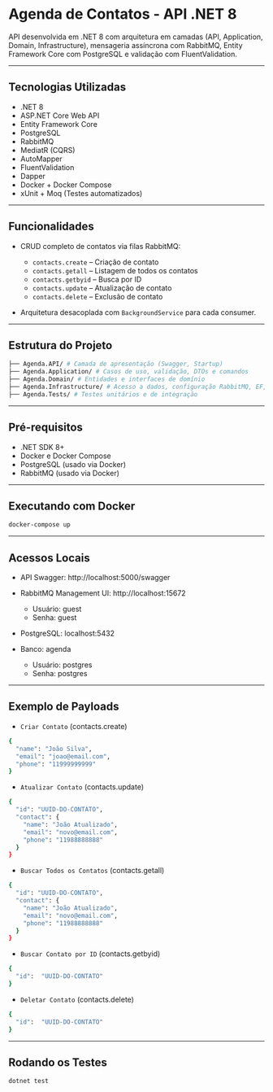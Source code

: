 # Agenda de Contatos - API .NET 8

API desenvolvida em .NET 8 com arquitetura em camadas (API, Application, Domain, Infrastructure), mensageria assíncrona com RabbitMQ, Entity Framework Core com PostgreSQL e validação com FluentValidation.

---

## Tecnologias Utilizadas

- .NET 8
- ASP.NET Core Web API
- Entity Framework Core
- PostgreSQL
- RabbitMQ
- MediatR (CQRS)
- AutoMapper
- FluentValidation
- Dapper
- Docker + Docker Compose
- xUnit + Moq (Testes automatizados)

---

## Funcionalidades

- CRUD completo de contatos via filas RabbitMQ:
  - `contacts.create` – Criação de contato
  - `contacts.getall` – Listagem de todos os contatos
  - `contacts.getbyid` – Busca por ID
  - `contacts.update` – Atualização de contato
  - `contacts.delete` – Exclusão de contato

- Arquitetura desacoplada com `BackgroundService` para cada consumer.

---

## Estrutura do Projeto
```bash
├── Agenda.API/ # Camada de apresentação (Swagger, Startup)
├── Agenda.Application/ # Casos de uso, validação, DTOs e comandos
├── Agenda.Domain/ # Entidades e interfaces de domínio
├── Agenda.Infrastructure/ # Acesso a dados, configuração RabbitMQ, EF, Dapper
├── Agenda.Tests/ # Testes unitários e de integração
```


---

## Pré-requisitos

- .NET SDK 8+
- Docker e Docker Compose
- PostgreSQL (usado via Docker)
- RabbitMQ (usado via Docker)

---

## Executando com Docker

```bash
docker-compose up
```
---

## Acessos Locais

- API Swagger: http://localhost:5000/swagger

- RabbitMQ Management UI: http://localhost:15672

  - Usuário: guest
  - Senha: guest

- PostgreSQL: localhost:5432

- Banco: agenda

  - Usuário: postgres
  - Senha: postgres
 
---

## Exemplo de Payloads

- `Criar Contato` (contacts.create)
```bash
{
  "name": "João Silva",
  "email": "joao@email.com",
  "phone": "11999999999"
}
```

- `Atualizar Contato` (contacts.update)
```bash
{
  "id": "UUID-DO-CONTATO",
  "contact": {
    "name": "João Atualizado",
    "email": "novo@email.com",
    "phone": "11988888888"
  }
}
```

- `Buscar Todos os Contatos` (contacts.getall)
```bash
{
  "id": "UUID-DO-CONTATO",
  "contact": {
    "name": "João Atualizado",
    "email": "novo@email.com",
    "phone": "11988888888"
  }
}
```

- `Buscar Contato por ID` (contacts.getbyid)
```bash
{
  "id":  "UUID-DO-CONTATO"
}
```

- `Deletar Contato` (contacts.delete)
```bash
{
  "id":  "UUID-DO-CONTATO"
}
```

---

## Rodando os Testes

```bash
dotnet test
```


